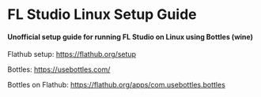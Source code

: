 # FL Studio Linux Setup Guide
#### Unofficial setup guide for running FL Studio on Linux using Bottles (wine)

Flathub setup: https://flathub.org/setup

Bottles: https://usebottles.com/

Bottles on Flathub: https://flathub.org/apps/com.usebottles.bottles

